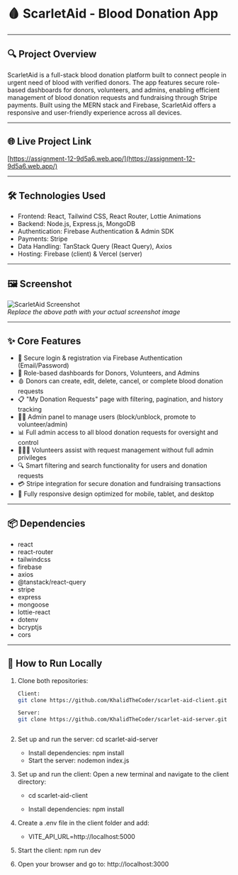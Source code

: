 # 🩸 ScarletAid - Blood Donation App

---

## 🔍 Project Overview

ScarletAid is a full-stack blood donation platform built to connect people in urgent need of blood with verified donors. The app features secure role-based dashboards for donors, volunteers, and admins, enabling efficient management of blood donation requests and fundraising through Stripe payments. Built using the MERN stack and Firebase, ScarletAid offers a responsive and user-friendly experience across all devices.

---

## 🌐 Live Project Link

[https://assignment-12-9d5a6.web.app/](https://assignment-12-9d5a6.web.app/)

---

## 🛠️ Technologies Used

- Frontend: React, Tailwind CSS, React Router, Lottie Animations  
- Backend: Node.js, Express.js, MongoDB  
- Authentication: Firebase Authentication & Admin SDK  
- Payments: Stripe  
- Data Handling: TanStack Query (React Query), Axios  
- Hosting: Firebase (client) & Vercel (server)

---

## 🖼️ Screenshot

![ScarletAid Screenshot](./path/to/screenshot.png)  
*Replace the above path with your actual screenshot image*

---

## ✨ Core Features

- 🔐 Secure login & registration via Firebase Authentication (Email/Password)  
- 👥 Role-based dashboards for Donors, Volunteers, and Admins  
- 🩸 Donors can create, edit, delete, cancel, or complete blood donation requests  
- 📋 "My Donation Requests" page with filtering, pagination, and history tracking  
- 🧑‍⚖️ Admin panel to manage users (block/unblock, promote to volunteer/admin)  
- 📊 Full admin access to all blood donation requests for oversight and control  
- 🧑‍🤝‍🧑 Volunteers assist with request management without full admin privileges  
- 🔍 Smart filtering and search functionality for users and donation requests  
- 💳 Stripe integration for secure donation and fundraising transactions  
- 📱 Fully responsive design optimized for mobile, tablet, and desktop

---

## 📦 Dependencies

- react  
- react-router 
- tailwindcss  
- firebase  
- axios  
- @tanstack/react-query  
- stripe  
- express  
- mongoose  
- lottie-react  
- dotenv  
- bcryptjs  
- cors  


---

## 🚀 How to Run Locally

1. Clone both repositories:

   ```bash
   Client:
   git clone https://github.com/KhalidTheCoder/scarlet-aid-client.git
   
   Server:
   git clone https://github.com/KhalidTheCoder/scarlet-aid-server.git

   
   
2. Set up and run the server:
    cd scarlet-aid-server
   
   - Install dependencies:
     npm install
   - Start the server:
     nodemon index.js

3. Set up and run the client:
   Open a new terminal and navigate to the client directory:
   - cd scarlet-aid-client

   - Install dependencies:
     npm install
     
4. Create a .env file in the client folder and add:
   
   - VITE_API_URL=http://localhost:5000

6. Start the client:
   npm run dev
   
5. Open your browser and go to:
   http://localhost:3000

      

   
    
    


